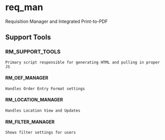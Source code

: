 # req_man
Requisition Manager and Integrated Print-to-PDF

## Support Tools

### RM_SUPPORT_TOOLS
    Primary script responsible for generating HTML and pulling in proper JS
#### RM_OEF_MANAGER
    Handles Order Entry Format settings
#### RM_LOCATION_MANAGER
    Handles Location View and Updates
#### RM_FILTER_MANAGER
    Shows filter settings for users

